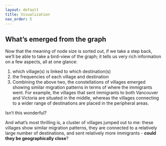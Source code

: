 ```yaml
---
layout: default
title: Visualization
nav_order: 5
---
```


## What’s emerged from the graph

Now that the meaning of node size is sorted out, if we take a step back, we’ll be able to take a bird-view of the graph; it tells us very rich information on a few aspects, all at one glance: 
1) which village(s) is linked to which destination(s)
2) the frequencies of each village and destination
3) Combining the above two, the constellations of villages emerged showing similar migration patterns in terms of where the immigrants went. For example, the villages that sent immigrants to both Vancouver and Victoria are situated in the middle, whereas the villages connecting to a wider range of destinations are placed in the peripheral areas. 

Isn’t this wonderful?

And what’s most thrilling is, a cluster of villages jumped out to me: these villages show similar migration patterns, they are connected to a relatively large number of destinations, and sent relatively more immigrants - **could they be geographically close**? 

